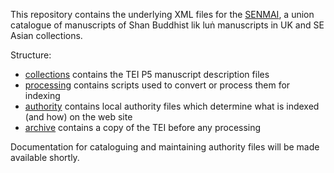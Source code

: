 This repository contains the underlying XML files for the [SENMAI](https://senmai.bodleian.ox.ac.uk/), a union catalogue of manuscripts of Shan Buddhist lik luṅ manuscripts in UK and SE Asian collections.

Structure:

- [collections](collections/) contains the TEI P5 manuscript description files
- [processing](processing/) contains scripts used to convert or process them for indexing
- [authority](authority/) contains local authority files which determine what is indexed (and how) on the web site
- [archive](archive/) contains a copy of the TEI before any processing

Documentation for cataloguing and maintaining authority files will be made available shortly.


